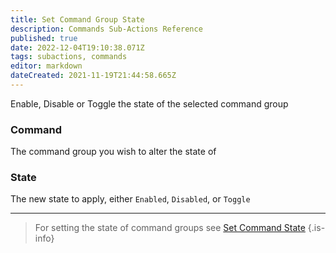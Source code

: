 ```yaml
---
title: Set Command Group State
description: Commands Sub-Actions Reference
published: true
date: 2022-12-04T19:10:38.071Z
tags: subactions, commands
editor: markdown
dateCreated: 2021-11-19T21:44:58.665Z
---
```


Enable, Disable or Toggle the state of the selected command group

### Command

The command group you wish to alter the state of

### State

The new state to apply, either `Enabled`, `Disabled`, or `Toggle`

***

> For setting the state of command groups see [Set Command State](/Sub-Actions/command-state)
{.is-info}